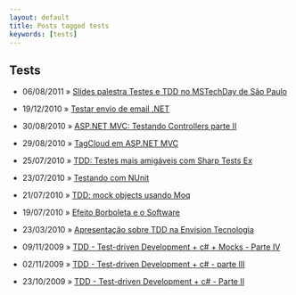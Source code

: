 ```yaml
---
layout: default
title: Posts tagged tests
keywords: [tests]
---
```

<h2 class="category">Tests</h2>
<ul class="posts">
<li>
<p>
<span class="date">06/08/2011</span> &raquo; 
<a href="/blog/slides-palestra-testes-e-tdd-no-mstechday-de-sao-paulo">Slides palestra Testes e TDD no MSTechDay de São Paulo</a>
</p>
</li> 
<li>
<p>
<span class="date">19/12/2010</span> &raquo; 
<a href="/blog/testar-envio-email-dotnet">Testar envio de email .NET</a>
</p>
</li> 
<li>
<p>
<span class="date">30/08/2010</span> &raquo; 
<a href="/blog/asp-net-mvc-testando-controllers-parte-ii">ASP.NET MVC: Testando Controllers parte II</a>
</p>
</li> 
<li>
<p>
<span class="date">29/08/2010</span> &raquo; 
<a href="/blog/tagcloud-em-asp-net-mvc">TagCloud em ASP.NET MVC </a>
</p>
</li> 
<li>
<p>
<span class="date">25/07/2010</span> &raquo; 
<a href="/blog/tdd-testes-mais-amigaveis-com-sharp-tests-ex">TDD: Testes mais amigáveis com Sharp Tests Ex</a>
</p>
</li> 
<li>
<p>
<span class="date">23/07/2010</span> &raquo; 
<a href="/blog/testando-com-nunit">Testando com NUnit</a>
</p>
</li> 
<li>
<p>
<span class="date">21/07/2010</span> &raquo; 
<a href="/blog/tdd-mock-objects-usando-moq">TDD: mock objects usando Moq</a>
</p>
</li> 
<li>
<p>
<span class="date">19/07/2010</span> &raquo; 
<a href="/blog/efeito-borboleta-e-o-software">Efeito Borboleta e o Software</a>
</p>
</li> 
<li>
<p>
<span class="date">23/03/2010</span> &raquo; 
<a href="/blog/apresentacao-sobre-tdd-na-envision-tecnologia">Apresentação sobre TDD na Envision Tecnologia</a>
</p>
</li> 
<li>
<p>
<span class="date">09/11/2009</span> &raquo; 
<a href="/blog/tdd-test-driven-development-c-parte-iv">TDD - Test-driven Development + c# + Mocks - Parte IV</a>
</p>
</li> 
<li>
<p>
<span class="date">02/11/2009</span> &raquo; 
<a href="/blog/tdd-test-driven-development-c-parte-iii">TDD - Test-driven Development + c# - parte III</a>
</p>
</li> 
<li>
<p>
<span class="date">23/10/2009</span> &raquo; 
<a href="/blog/tdd-test-driven-development-c-parte-ii">TDD - Test-driven Development + c# - Parte II</a>
</p>
</li> 
</ul>
